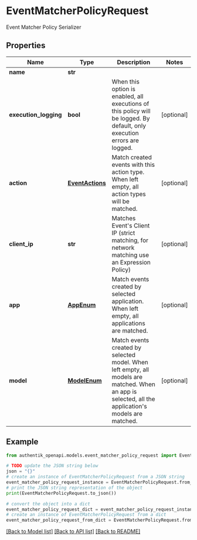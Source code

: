 # EventMatcherPolicyRequest

Event Matcher Policy Serializer

## Properties

Name | Type | Description | Notes
------------ | ------------- | ------------- | -------------
**name** | **str** |  | 
**execution_logging** | **bool** | When this option is enabled, all executions of this policy will be logged. By default, only execution errors are logged. | [optional] 
**action** | [**EventActions**](EventActions.md) | Match created events with this action type. When left empty, all action types will be matched. | [optional] 
**client_ip** | **str** | Matches Event&#39;s Client IP (strict matching, for network matching use an Expression Policy) | [optional] 
**app** | [**AppEnum**](AppEnum.md) | Match events created by selected application. When left empty, all applications are matched. | [optional] 
**model** | [**ModelEnum**](ModelEnum.md) | Match events created by selected model. When left empty, all models are matched. When an app is selected, all the application&#39;s models are matched. | [optional] 

## Example

```python
from authentik_openapi.models.event_matcher_policy_request import EventMatcherPolicyRequest

# TODO update the JSON string below
json = "{}"
# create an instance of EventMatcherPolicyRequest from a JSON string
event_matcher_policy_request_instance = EventMatcherPolicyRequest.from_json(json)
# print the JSON string representation of the object
print(EventMatcherPolicyRequest.to_json())

# convert the object into a dict
event_matcher_policy_request_dict = event_matcher_policy_request_instance.to_dict()
# create an instance of EventMatcherPolicyRequest from a dict
event_matcher_policy_request_from_dict = EventMatcherPolicyRequest.from_dict(event_matcher_policy_request_dict)
```
[[Back to Model list]](../README.md#documentation-for-models) [[Back to API list]](../README.md#documentation-for-api-endpoints) [[Back to README]](../README.md)


